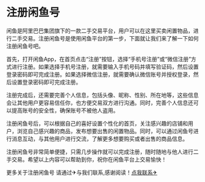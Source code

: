 # 注册闲鱼号

闲鱼是阿里巴巴集团旗下的一款二手交易平台，用户可以在这里买卖闲置物品，进行二手交易。注册闲鱼号是使用闲鱼平台的第一步，下面就让我们来了解一下如何注册闲鱼号吧。

首先，打开闲鱼App，在首页点击“注册”按钮，选择“手机号注册”或“微信注册”方式进行注册。如果选择手机号注册，就需要输入手机号码并填写验证码，然后设置登录密码即可完成注册。如果选择微信注册，就需要确认微信账号并授权登录，然后设置登录密码即可完成注册。

注册完成后，还需要完善个人信息，包括头像、昵称、性别、所在地等，这些信息会让其他用户更容易信任你，也方便交易双方进行沟通。同时，完善个人信息还可以提高账号的安全性，确保账号不被他人盗用。

注册闲鱼号后，可以根据自己的喜好设置个性化的首页，关注感兴趣的店铺和用户，浏览自己感兴趣的商品，发布想要出售的闲置物品。同时，可以通过闲鱼号进行消息互动，与其他用户进行交流，了解更多想要购买或者出售的商品信息。

注册闲鱼号非常简单便捷，只需几步操作就可以完成注册，随时随地与他人进行二手交易。希望以上内容可以帮助到你，祝你在闲鱼平台上交易愉快！

更多关于注册闲鱼号 请通过✈与我们联系,感谢阅读！[点我联系✈](https://help.k02.cc)